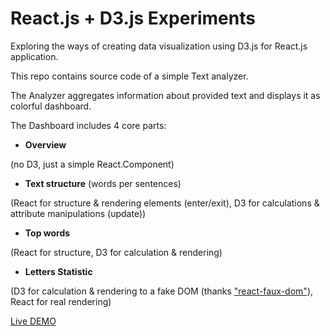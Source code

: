 # React.js + D3.js Experiments

Exploring the ways of creating data visualization using D3.js for React.js application.

This repo contains source code of a simple Text analyzer.

The Analyzer aggregates information about provided text and displays it as colorful dashboard.

The Dashboard includes 4 core parts:
- **Overview** 

(no D3, just a simple React.Component)
- **Text structure** (words per sentences) 

(React for structure & rendering elements (enter/exit), D3 for calculations & attribute manipulations (update)) 
- **Top words** 

(React for structure, D3 for calculation & rendering)
- **Letters Statistic** 

(D3 for calculation & rendering to a fake DOM (thanks ["react-faux-dom"](https://github.com/Olical/react-faux-dom)), React for real rendering)



[Live DEMO](https://maryzam.github.io/react-d3js-experiments/)
